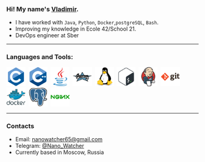 ### Hi! My name's [Vladimir](https://t.me/Nano_Watcher).

* I have worked with `Java`, `Python`, `Docker`,`postgreSQL`, `Bash`.
* Improving my knowledge in Ecole 42/School 21.
* DevOps engineer at Sber
---
### Languages and Tools:
<div>
    <img src="https://github.com/devicons/devicon/blob/master/icons/c/c-original.svg" title="C" **alt="C" width="50" height="50"/>&nbsp;
    <img src="https://github.com/devicons/devicon/blob/master/icons/cplusplus/cplusplus-original.svg" title="CPP" **alt="CPP" width="50" height="50"/>&nbsp;
    <img src="https://github.com/devicons/devicon/blob/master/icons/java/java-original.svg" title="Java" **alt="Java" width="50" height="50"/>&nbsp;
    <img src="https://github.com/devicons/devicon/blob/master/icons/groovy/groovy-original.svg" title="Groovy" **alt="Groovy" width="50" height="50"/>&nbsp;
    <img src="https://github.com/devicons/devicon/blob/master/icons/linux/linux-original.svg" title="linux" **alt="linux" width="50" height="50"/>&nbsp;
    <img src="https://github.com/devicons/devicon/blob/master/icons/bash/bash-original.svg" title="bash" **alt="bash" width="50" height="50"/>&nbsp;
    <img src="https://github.com/devicons/devicon/blob/master/icons/jenkins/jenkins-original.svg" title="Jenkins" **alt="Jenkins" width="50" height="50"/>&nbsp;
    <img src="https://github.com/devicons/devicon/blob/master/icons/git/git-original-wordmark.svg" title="Git" **alt="Git" width="50" height="50"/>&nbsp;
    <img src="https://github.com/devicons/devicon/blob/master/icons/docker/docker-original-wordmark.svg" title="docker" **alt="docker" width="50" height="50"/>&nbsp;
    <img src="https://github.com/devicons/devicon/blob/master/icons/postgresql/postgresql-original.svg" title="postgresql" **alt="postgresql" width="50" height="50"/>&nbsp;
    <img src="https://github.com/devicons/devicon/blob/master/icons/nginx/nginx-original.svg" title="nginx" **alt="nginx" width="50" height="50"/>&nbsp;  
</div>

---

### Contacts
- Email: nanowatcher65@gmail.com 
- Telegram: [@Nano_Watcher](https://t.me/Nano_Watcher)
- Currently based in Moscow, Russia


